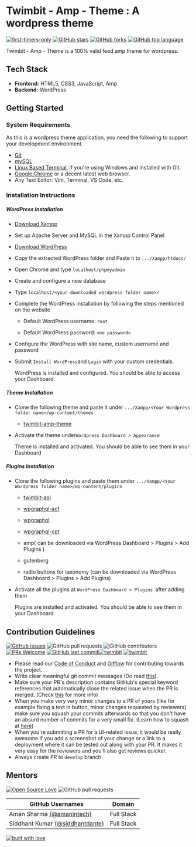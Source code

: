 # Twimbit - Amp - Theme : A wordpress theme

[![first-timers-only](https://img.shields.io/badge/first--timers--only-friendly-tomato.svg?style=flat&logo=git)](https://github.com/twimbit/Feed-Amp-Theme/issues) [![GitHub stars](https://img.shields.io/github/stars/twimbit/Feed-Amp-Theme.svg?logo=github)](https://github.com/twimbit/Feed-Amp-Theme/stargazers) [![GitHub forks](https://img.shields.io/github/forks/twimbit/Feed-Amp-Theme.svg?logo=github&color=teal)](https://github.com/twimbit/Feed-Amp-Theme/network) [![GitHub top language](https://img.shields.io/github/languages/top/twimbit/Feed-Amp-Theme?color=yellow&logo=javascript)](https://github.com/twimbit/Feed-Amp-Theme) 

Twimbit - Amp - Theme is a 100% valid feed amp theme for wordpress. 

## Tech Stack 

- **Frontend:** HTML5, CSS3, JavaScript, Amp
- **Backend:**  WordPress

## Getting Started

### System Requirements

As this is a wordpress theme application, you need the following to support your development environment.

* [Git](https://git-scm.com/downloads)
* [mySQL](https://www.mysql.com/)
* [Linux Based Terminal](https://gitforwindows.org/), if you're using Windows and installed with Git.
* [Google Chrome](https://www.google.com/chrome/) or a decent latest web browser.
* Any Text Editor: Vim, Terminal, VS Code, etc.

### Installation Instructions

##### WordPress Installation

* [Download Xampp](https://www.apachefriends.org/download.html)

* Set up Apache Server and MySQL in the Xampp Control Panel

* [Download WordPress](https://wordpress.org/download/)

* Copy the extracted WordPress folder and Paste it to `.../Xampp/htdocs/`

* Open Chrome and type ` localhost/phpmyadmin `

* Create and configure a new database

* Type `localhost/<your downloaded wordpress folder name>/`

* Complete the WordPress installation by following the steps mentioned on the website

  - Default WordPress username: `root`

  - Default WordPress password: `<no password>`

* Configure the WordPress with site name, custom username and password

* Submit `Install WordPress`and `Login` with your custom credentials.

  WordPress is installed and configured. You should be able to access your Dashboard.

##### Theme Installation

* Clone the following theme and paste it under `.../Xampp/<Your Wordpress folder name>/wp-content/themes`

  - [twimbit-amp-theme](https://github.com/twimbit/Twimcast-amp-theme.git)

* Activate the theme under`Wordpress Dashboard > Appearance`

  Theme is installed and activated. You should be able to see them in your Dashboard

##### Plugins Installation

* Clone the following plugins and paste them under `.../Xampp/<Your Wordpress folder name>/wp-content/plugins`

  - [twimbit-api](https://github.com/twimbit/twimbit-api.git)

  - [wpgraphql-acf](https://github.com/wp-graphql/wp-graphql-acf.git)

  - [wpgraphql](https://github.com/wp-graphql/wp-graphql.git)

  - [wpgraphql-cpt](https://github.com/wp-graphql/wp-graphql-custom-post-type-ui.git)

  - amp( can be downloaded via WordPress Dashboard > Plugins > Add Plugins )

  - gutenberg

  - radio buttons for taxonomy (can be downloaded via WordPress Dashboard > Plugins > Add Plugins)

* Activate all the plugins at `WordPress Dashboard > Plugins `after adding them

  Plugins are installed and activated. You should be able to see them in your Dashboard


## Contribution Guidelines

[![GitHub issues](https://img.shields.io/github/issues/twimbit/Feed-Amp-Theme?logo=github)](https://github.com/codeuino/Feed-Amp-Theme/issues) ![GitHub pull requests](https://img.shields.io/github/issues-pr-raw/twimbit/Feed-Amp-Theme?logo=git&logoColor=white) ![GitHub contributors](https://img.shields.io/github/contributors/twimbit/Feed-Amp-Theme?logo=github) [![PRs Welcome](https://img.shields.io/badge/PRs-welcome-brightgreen.svg?style=flat&logo=git&logoColor=white)](https://github.com/twimbit)  [![GitHub last commit](https://img.shields.io/github/last-commit/twimbit/Feed-Amp-Theme?logo=github)](https://github.com/twimbit)[![twimbit](https://img.shields.io/badge/Author-@siddhantdante-gray.svg?colorA=gray&colorB=dodgerblue&logo=github)](https://github.com/siddhantdante) [![twimbit](https://img.shields.io/badge/Author-@amanintech-gray.svg?colorA=gray&colorB=dodgerblue&logo=github)](https://github.com/amanintech) 


- Please read our [Code of Conduct](https://github.com/twimbit/Feed-Amp-Theme/blob/master/CONTRIBUTING.md) and [Gitflow](https://github.com/twimbit/Feed-Amp-Theme/blob/master/CONTRIBUTING.md) for contributing towards the project.
- Write clear meaningful git commit messages (Do read [this](http://chris.beams.io/posts/git-commit/)).
- Make sure your PR's description contains GitHub's special keyword references that automatically close the related issue when the PR is merged. (Check [this](https://github.com/blog/1506-closing-issues-via-pull-requests) for more info)
- When you make very very minor changes to a PR of yours (like for example fixing a text in button, minor changes requested by reviewers) make sure you squash your commits afterwards so that you don't have an absurd number of commits for a very small fix. (Learn how to squash at [here](https://davidwalsh.name/squash-commits-git))
- When you're submitting a PR for a UI-related issue, it would be really awesome if you add a screenshot of your change or a link to a deployment where it can be tested out along with your PR. It makes it very easy for the reviewers and you'll also get reviews quicker.
- Always create PR to `develop` branch.


## Mentors

[![Open Source Love](https://badges.frapsoft.com/os/v2/open-source.svg?v=103)](https://github.com/twimbit/Feed-Amp-Theme) ![GitHub pull requests](https://img.shields.io/github/issues-pr-closed-raw/twimbit/Feed-Amp-Theme?logo=git&logoColor=white) 

| GitHub Usernames                                             | Domain     |
| ------------------------------------------------------------ | ---------- |
| Aman Sharma [(@amanintech)](https://github.com/amanintech)   | Full Stack |
| Siddhant Kumar [(@siddhantdante)](https://github.com/siddhantdante) | Full Stack |


[![built with love](https://forthebadge.com/images/badges/built-with-love.svg)](https://github.com/AnjaliSharma1234/)
